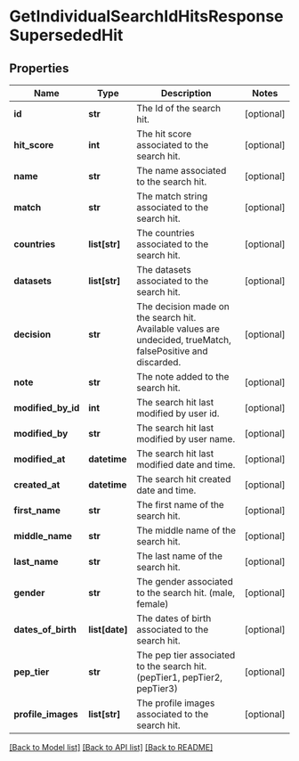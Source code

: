 # GetIndividualSearchIdHitsResponseSupersededHit

## Properties
Name | Type | Description | Notes
------------ | ------------- | ------------- | -------------
**id** | **str** | The Id of the search hit. | [optional] 
**hit_score** | **int** | The hit score associated to the search hit. | [optional] 
**name** | **str** | The name associated to the search hit. | [optional] 
**match** | **str** | The match string associated to the search hit. | [optional] 
**countries** | **list[str]** | The countries associated to the search hit. | [optional] 
**datasets** | **list[str]** | The datasets associated to the search hit. | [optional] 
**decision** | **str** | The decision made on the search hit. Available values are undecided, trueMatch, falsePositive and discarded. | [optional] 
**note** | **str** | The note added to the search hit. | [optional] 
**modified_by_id** | **int** | The search hit last modified by user id. | [optional] 
**modified_by** | **str** | The search hit last modified by user name. | [optional] 
**modified_at** | **datetime** | The search hit last modified date and time. | [optional] 
**created_at** | **datetime** | The search hit created date and time. | [optional] 
**first_name** | **str** | The first name of the search hit. | [optional] 
**middle_name** | **str** | The middle name of the search hit. | [optional] 
**last_name** | **str** | The last name of the search hit. | [optional] 
**gender** | **str** | The gender associated to the search hit. (male, female) | [optional] 
**dates_of_birth** | **list[date]** | The dates of birth associated to the search hit. | [optional] 
**pep_tier** | **str** | The pep tier associated to the search hit. (pepTier1, pepTier2, pepTier3) | [optional] 
**profile_images** | **list[str]** | The profile images associated to the search hit. | [optional] 

[[Back to Model list]](../README.md#documentation-for-models) [[Back to API list]](../README.md#documentation-for-api-endpoints) [[Back to README]](../README.md)

